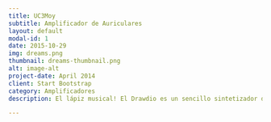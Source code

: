 ```yaml
---
title: UC3Moy
subtitle: Amplificador de Auriculares
layout: default
modal-id: 1
date: 2015-10-29
img: dreams.png
thumbnail: dreams-thumbnail.png
alt: image-alt
project-date: April 2014
client: Start Bootstrap
category: Amplificadores
description: El lápiz musical! El Drawdio es un sencillo sintetizador de sonido electrónico en un lápiz. Fue diseñado por Jay Silver desde el MIT Media Lab. El Drawdio reproduce un tono musical cuya frecuencia varía dependiendo de la resistencia eléctrica entre dos puntos; El cable enrollado en el lápiz es un punto y la mina del lápiz es el otro. Cuando sujetas el Drawdio con tu mano, tu cuerpo se convierte en parte del circuito resistivo y podrás hacer un montón de trucos, ¡como pintar un pequeño piano y tocar una melodía, o convertir en música cualquier objeto que desees; agua, pinceles, comida, personas... o cualquier objeto conductor!

---
```

